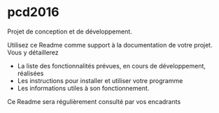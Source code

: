 # pcd2016
Projet de conception et de développement.

Utilisez ce Readme comme support à la documentation de votre projet. Vous y détaillerez

* La liste des fonctionnalités prévues, en cours de développement, réalisées
* Les instructions pour installer et utiliser votre programme
* Les informations utiles à son fonctionnement.

Ce Readme sera régulièrement consulté par vos encadrants
